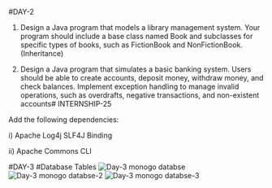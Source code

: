 
#DAY-2
1. Design a Java program that models a library management system. Your
   program should include a base class named Book and subclasses for specific
   types of books, such as FictionBook and NonFictionBook. (Inheritance)

2. Design a Java program that simulates a basic banking system. Users should be
   able to create accounts, deposit money, withdraw money, and check balances.
   Implement exception handling to manage invalid operations, such as
   overdrafts, negative transactions, and non-existent accounts# INTERNSHIP-25

Add the following dependencies:

 i) Apache Log4j SLF4J Binding 
 
 ii) Apache Commons CLI



 #DAY-3
 #Database Tables
 ![Day-3  monogo databse](https://github.com/user-attachments/assets/d091843e-aab3-4fa7-8001-336b35321414)
 ![Day-3  monogo databse-2](https://github.com/user-attachments/assets/06d2dc68-edcf-44c4-a9a2-14a929c20b24)
![Day-3  monogo databse-3](https://github.com/user-attachments/assets/0c36a4a5-871a-47c2-9878-9ccb4b471754)


